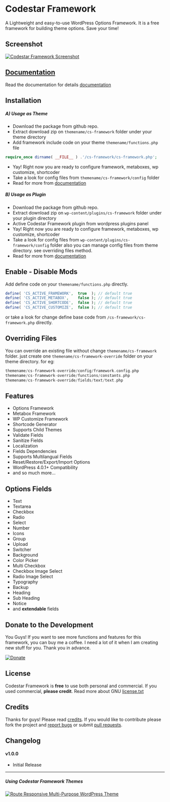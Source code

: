 # Codestar Framework
A Lightweight and easy-to-use WordPress Options Framework. It is a free framework for building theme options. Save your time!

## Screenshot
[![Codestar Framework Screenshot](https://cloud.githubusercontent.com/assets/1313301/5592078/4811ee9e-91ba-11e4-8c1e-fc01ee210c5b.png)](http://codestarframework.com/assets/images/framework/screenshot-1.png)

## [Documentation](http://codestarframework.com/documentation/)
Read the documentation for details [documentation](http://codestarframework.com/documentation/)

## Installation
##### A) Usage as Theme
* Download the package from github repo.
* Extract download zip on `themename/cs-framework` folder under your theme directory
* Add framework include code on your theme `themename/functions.php` file

```php
require_once dirname( __FILE__ ) .'/cs-framework/cs-framework.php';
```

* Yay! Right now you are ready to configure framework, metaboxes, wp customize, shortcoder
* Take a look for config files from `themename/cs-framework/config` folder
* Read for more from [documentation](http://codestarframework.com/documentation/)

##### B) Usage as Plugin
* Download the package from github repo.
* Extract download zip on `wp-content/plugins/cs-framework` folder under your plugin directory
* Active Codestar Framework plugin from wordpress plugins panel
* Yay! Right now you are ready to configure framework, metaboxes, wp customize, shortcoder
* Take a look for config files from `wp-content/plugins/cs-framework/config` folder also you can manage config files from theme directory. see overriding files method.
* Read for more from [documentation](http://codestarframework.com/documentation/)

## Enable - Disable Mods
Add define code on your `themename/functions.php` directly.
```php
define( 'CS_ACTIVE_FRAMEWORK',  true  ); // default true
define( 'CS_ACTIVE_METABOX',    false ); // default true
define( 'CS_ACTIVE_SHORTCODE',  false ); // default true
define( 'CS_ACTIVE_CUSTOMIZE',  false ); // default true
```
or take a look for change define base code from `/cs-framework/cs-framework.php` directly.

## Overriding Files
You can override an existing file without change `themename/cs-framework` folder. just create one `themename/cs-framework-override` folder on your theme directory. for eg:

```php
themename/cs-framework-override/config/framework.config.php
themename/cs-framework-override/functions/constants.php
themename/cs-framework-override/fields/text/text.php
```

## Features
- Options Framework
- Metabox Framework
- WP Customize Framework
- Shortcode Generator
- Supports Child Themes
- Validate Fields
- Sanitize Fields
- Localization
- Fields Dependencies
- Supports Multilangual Fields
- Reset/Restore/Export/Import Options
- WordPress 4.0.1+ Compatibility
- and so much more...

## Options Fields
- Text
- Textarea
- Checkbox
- Radio
- Select
- Number
- Icons
- Group
- Upload
- Switcher
- Background
- Color Picker
- Multi Checkbox
- Checkbox Image Select
- Radio Image Select
- Typography
- Backup
- Heading
- Sub Heading
- Notice
- and **extendable** fields

## Donate to the Development
You Guys! If you want to see more functions and features for this framework, you can buy me a coffee. I need a lot of it when I am creating new stuff for you. Thank you in advance.

[![Donate](https://www.paypal.com/en_US/i/btn/btn_donateCC_LG.gif)](https://www.paypal.com/cgi-bin/webscr?cmd=_s-xclick&hosted_button_id=32VSHY265GXY2)

## License
Codestar Framework is **free** to use both personal and commercial. If you used commercial, **please credit**.
Read more about GNU [license.txt](http://www.gnu.org/licenses/gpl-2.0.txt)

## Credits
Thanks for guys! Please read [credits](http://codestarframework.com/credits/). If you would like to contribute please fork the project and <a href="https://github.com/RouteWP/smart-git/issues">report bugs</a> or submit <a href="https://github.com/RouteWP/smart-git/pulls">pull requests</a>.

## Changelog
#### v1.0.0
- Initial Release

---

##### Using Codestar Framework Themes
[![Route Responsive Multi-Purpose WordPress Theme](http://s3.routewp.com/promo/userbox/route-preview-promo.png)](http://themeforest.net/item/route-responsive-multipurpose-wordpress-theme/8815770?ref=Codestar)